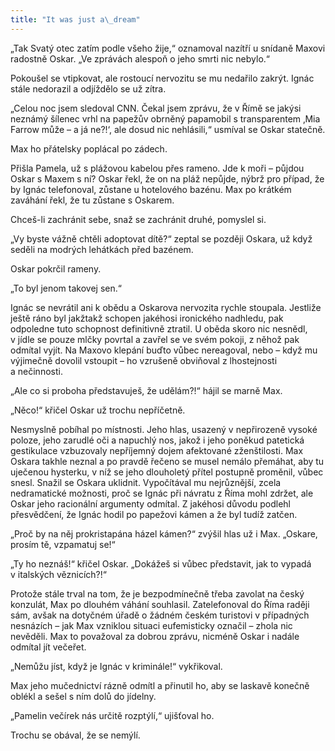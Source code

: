 ```yaml
---
title: "It was just a\_dream"
---
```


„Tak Svatý otec zatím podle všeho žije,“ oznamoval nazítří u snídaně Maxovi radostně Oskar. „Ve zprávách alespoň o jeho smrti nic nebylo.“

  

Pokoušel se vtipkovat, ale rostoucí nervozitu se mu nedařilo zakrýt. Ignác stále nedorazil a odjíždělo se už zítra.

„Celou noc jsem sledoval CNN. Čekal jsem zprávu, že v Římě se jakýsi neznámý šílenec vrhl na papežův obrněný papamobil s transparentem ‚Mia Farrow může – a já ne?!‘, ale dosud nic nehlásili,“ usmíval se Oskar statečně.

Max ho přátelsky poplácal po zádech.

Přišla Pamela, už s plážovou kabelou přes rameno. Jde k moři – půjdou Oskar s Maxem s ní? Oskar řekl, že on na pláž nepůjde, nýbrž pro případ, že by Ignác telefonoval, zůstane u hotelového bazénu. Max po krátkém zaváhání řekl, že tu zůstane s Oskarem.

Chceš-li zachránit sebe, snaž se zachránit druhé, pomyslel si.

„Vy byste vážně chtěli adoptovat dítě?“ zeptal se později Oskara, už když seděli na modrých lehátkách před bazénem.

Oskar pokrčil rameny.

„To byl jenom takovej sen.“

Ignác se nevrátil ani k obědu a Oskarova nervozita rychle stoupala. Jestliže ještě ráno byl jakžtakž schopen jakéhosi ironického nadhledu, pak odpoledne tuto schopnost definitivně ztratil. U oběda skoro nic nesnědl, v jídle se pouze mlčky povrtal a zavřel se ve svém pokoji, z něhož pak odmítal vyjít. Na Maxovo klepání buďto vůbec nereagoval, nebo – když mu výjimečně dovolil vstoupit – ho vzrušeně obviňoval z lhostejnosti a nečinnosti.

„Ale co si proboha představuješ, že udělám?!“ hájil se marně Max.

„Něco!“ křičel Oskar už trochu nepříčetně.

Nesmyslně pobíhal po místnosti. Jeho hlas, usazený v nepřirozeně vysoké poloze, jeho zarudlé oči a napuchlý nos, jakož i jeho poněkud patetická gestikulace vzbuzovaly nepříjemný dojem afektované zženštilosti. Max Oskara takhle neznal a po pravdě řečeno se musel nemálo přemáhat, aby tu uječenou hysterku, v níž se jeho dlouholetý přítel postupně proměnil, vůbec snesl. Snažil se Oskara uklidnit. Vypočítával mu nejrůznější, zcela nedramatické možnosti, proč se Ignác při návratu z Říma mohl zdržet, ale Oskar jeho racionální argumenty odmítal. Z jakéhosi důvodu podlehl přesvědčení, že Ignác hodil po papežovi kámen a že byl tudíž zatčen.

„Proč by na něj prokristapána házel kámen?“ zvýšil hlas už i Max. „Oskare, prosím tě, vzpamatuj se!“

„Ty ho neznáš!“ křičel Oskar. „Dokážeš si vůbec představit, jak to vypadá v italských věznicích?!“

Protože stále trval na tom, že je bezpodmínečně třeba zavolat na český konzulát, Max po dlouhém váhání souhlasil. Zatelefonoval do Říma raději sám, avšak na dotyčném úřadě o žádném českém turistovi v případných nesnázích – jak Max vzniklou situaci eufemisticky označil – zhola nic nevěděli. Max to považoval za dobrou zprávu, nicméně Oskar i nadále odmítal jít večeřet.

„Nemůžu jíst, když je Ignác v kriminále!“ vykřikoval.

Max jeho mučednictví rázně odmítl a přinutil ho, aby se laskavě konečně oblékl a sešel s ním dolů do jídelny.

„Pamelin večírek nás určitě rozptýlí,“ ujišťoval ho.

Trochu se obával, že se nemýlí.
